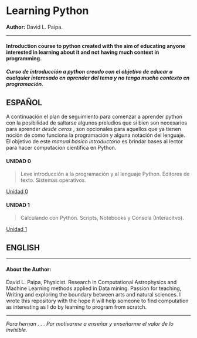 # Learning Python
**Author:** David L. Paipa.

---
#### Introduction course to python created with the aim of educating anyone interested in learning about it and not having much context in programming.
##### Curso de introducción a python creado  con el objetivo de educar a cualquier interesado en aprender del tema y no tenga mucho contexto en programación.







## ESPAÑOL

A continuación el plan de seguimiento para comenzar a aprender python con la posibilidad de saltarse algunos preludios que si bien son necesarios para aprender *desde 
ceros* , son opcionales para aquellos que ya tienen noción de como funciona la programación y alguna notación del lenguaje. El objetivo de este *manual basico introductorio* es brindar bases al lector para hacer computacion cientifica en Python. 

#### UNIDAD 0
> Leve introducción a la programación y al lenguaje Python. Editores de texto. Sistemas operativos.

[Unidad 0]()

#### UNIDAD 1
> Calculando con Python. Scripts, Notebooks y Consola (Interacitvo).

[Unidad 1]()



## ENGLISH



---
#### About the Author:

David L. Paipa, Physicist. Research in Computational Astrophysics and Machine Learning methods applied in Data mining.
Passion for teaching, Writing and exploring the boundary between arts and natural sciences. I wrote this repository with the hope it will help someone to find computation as interesting as I do by learning to program from scratch. 

---

*Para hernan . . . Por motivarme a enseñar y enseñarme el valor de lo invisible.*
